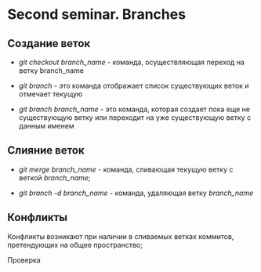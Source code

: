 # Second seminar. Branches

## Создание веток

* *git checkout branch_name* - команда, осуществляющая переход на ветку branch_name 

* *git branch* - это команда отображает список существующих веток и отмечает текущую

* *git branch branch_name* - это команда, которая создает пока еще не существующую ветку или переходит на уже существующую ветку с данным именем

## Слияние веток 

* *git merge branch_name* - команда, сливающая текущую ветку с веткой *branch_name*;

* *git branch -d branch_name* - команда, удаляющая ветку *branch_name*

## Конфликты

Конфликты возникают при наличии в сливаемых ветках коммитов, претендующих на общее пространство;

Проверка